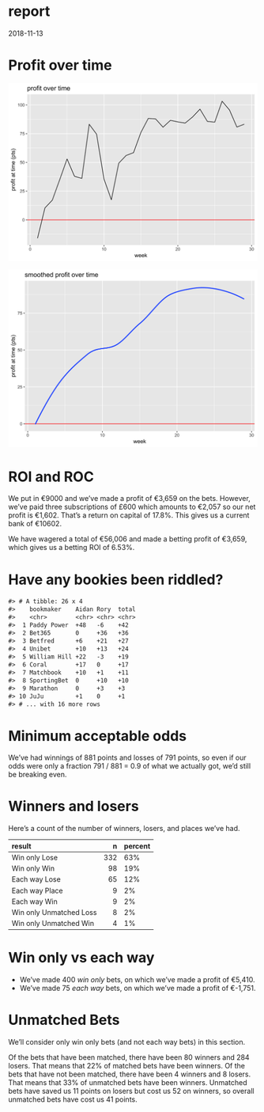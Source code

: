 report
================
2018-11-13

# Profit over time

![](report_files/figure-gfm/profit-over-time-1.png)<!-- -->

![](report_files/figure-gfm/profit-over-time-smooth-1.png)<!-- -->

# ROI and ROC

We put in €9000 and we’ve made a profit of €3,659 on the bets. However,
we’ve paid three subscriptions of £600 which amounts to €2,057 so our
net profit is €1,602. That’s a return on capital of 17.8%. This gives us
a current bank of €10602.

We have wagered a total of €56,006 and made a betting profit of €3,659,
which gives us a betting ROI of 6.53%.

# Have any bookies been riddled?

    #> # A tibble: 26 x 4
    #>    bookmaker    Aidan Rory  total
    #>    <chr>        <chr> <chr> <chr>
    #>  1 Paddy Power  +48   -6    +42  
    #>  2 Bet365       0     +36   +36  
    #>  3 Betfred      +6    +21   +27  
    #>  4 Unibet       +10   +13   +24  
    #>  5 William Hill +22   -3    +19  
    #>  6 Coral        +17   0     +17  
    #>  7 Matchbook    +10   +1    +11  
    #>  8 SportingBet  0     +10   +10  
    #>  9 Marathon     0     +3    +3   
    #> 10 JuJu         +1    0     +1   
    #> # ... with 16 more rows

# Minimum acceptable odds

We’ve had winnings of 881 points and losses of 791 points, so even if
our odds were only a fraction 791 / 881 = 0.9 of what we actually got,
we’d still be breaking even.

# Winners and losers

Here’s a count of the number of winners, losers, and places we’ve had.

| result                  |   n | percent |
| :---------------------- | --: | :------ |
| Win only Lose           | 332 | 63%     |
| Win only Win            |  98 | 19%     |
| Each way Lose           |  65 | 12%     |
| Each way Place          |   9 | 2%      |
| Each way Win            |   9 | 2%      |
| Win only Unmatched Loss |   8 | 2%      |
| Win only Unmatched Win  |   4 | 1%      |

# Win only vs each way

  - We’ve made 400 *win only* bets, on which we’ve made a profit of
    €5,410.
  - We’ve made 75 *each way* bets, on which we’ve made a profit of
    €-1,751.

# Unmatched Bets

We’ll consider only win only bets (and not each way bets) in this
section.

Of the bets that have been matched, there have been 80 winners and 284
losers. That means that 22% of matched bets have been winners. Of the
bets that have not been matched, there have been 4 winners and 8 losers.
That means that 33% of unmatched bets have been winners. Unmatched bets
have saved us 11 points on losers but cost us 52 on winners, so overall
unmatched bets have cost us 41 points.
